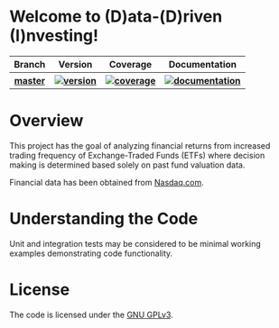 # Welcome to (D)ata-(D)riven (I)nvesting!

<table>
	<tr>
		<th>Branch</th>
		<th>Version</th>
		<th>Coverage</th>
		<th>Documentation</th>
	</tr>
	<tr>
		<th>
			<a href="https://github.com/PhilipZwanenburg/DDI/tree/master">
				master
			</a>
		</th>
		<th>
			<a href="https://badge.fury.io/">
				<img src="https://badge.fury.io/gh/PhilipZwanenburg%2FDDI.svg"
				     title="version">
			</a>
		</th>
		<th>
			<a href="https://codecov.io/gh/PhilipZwanenburg/DDI/branch/master">
				<img src="https://codecov.io/gh/PhilipZwanenburg/DDI/branch/master/graph/badge.svg"
				     title="coverage">
			</a>
		</th>
		<th>
			<a href="https://codedocs.xyz/PhilipZwanenburg/DDI/">
				<img src="https://codedocs.xyz/PhilipZwanenburg/DDI.svg"
				     title="documentation">
			</a>
		</th>
	</tr>
</table>


# Overview

This project has the goal of analyzing financial returns from increased trading frequency of
Exchange-Traded Funds (ETFs) where decision making is determined based solely on past fund valuation
data.

Financial data has been obtained from [Nasdaq.com](http://www.nasdaq.com/symbol).

# Understanding the Code

Unit and integration tests may be considered to be minimal working examples demonstrating code
functionality.


# License

The code is licensed under the [GNU GPLv3](LICENSE.md).

